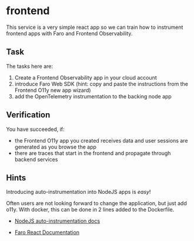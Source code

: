 # frontend

This service is a very simple react app so we can train how to instrument frontend apps with Faro and
Frontend Observability.

## Task

The tasks here are:

1. Create a Frontend Observability app in your cloud account
2. introduce Faro Web SDK (hint: copy and paste the instructions from the Frontend O11y new app wizard)
3. add the OpenTelemetry instrumentation to the backing node app

## Verification

You have succeeded, if:

* the Frontend O11y app you created receives data and user sessions are generated as you browse the app
* there are traces that start in the frontend and propagate through backend services

## Hints

Introducing auto-instrumentation into NodeJS apps is _easy_!

Often users are not looking forward to change the application, but just add o11y. With docker,
this can be done in 2 lines added to the Dockerfile.

* [NodeJS auto-instrumentation docs](https://www.npmjs.com/package/@opentelemetry/auto-instrumentations-node#user-content-usage-auto-instrumentation)

* [Faro React Documentation](https://grafana.com/docs/grafana-cloud/monitor-applications/frontend-observability/instrument/faro-react/v6-no-data-router/)
